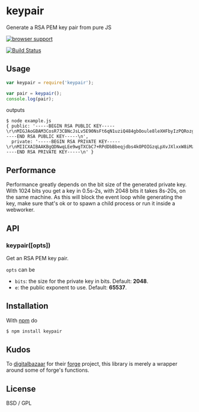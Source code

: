 # keypair

Generate a RSA PEM key pair from pure JS

[![browser support](https://ci.testling.com/juliangruber/keypair.png)](https://ci.testling.com/juliangruber/keypair)

[![Build Status](https://travis-ci.org/juliangruber/keypair.png?branch=master)](https://travis-ci.org/juliangruber/keypair)

## Usage

```js
var keypair = require('keypair');

var pair = keypair();
console.log(pair);
```

outputs

```
$ node example.js
{ public: '-----BEGIN RSA PUBLIC KEY-----\r\nMIGJAoGBAM3CosR73CBNcJsLv5E90NsFt6qN1uziQ484gbOoule8leXHFbyIzPQRozgEpSpi\r\nwhr6d2/c0CfZHEJ3m5tV0klxfjfM7oqjRMURnH/rmBjcETQ7qzIISZQ/iptJ3p7Gi78X5ZMh\r\nLNtDkUFU9WaGdiEb+SnC39wjErmJSfmGb7i1AgMBAAE=\r\n-----END RSA PUBLIC KEY-----\n',
  private: '-----BEGIN RSA PRIVATE KEY-----\r\nMIICXAIBAAKBgQDNwqLEe9wgTXCbC7+RPdDbBbeqjdbs4kOPOIGzqLpXvJXlxxW8iMz0EaM4\r\nBKUqYsIa+ndv3NAn2RxCd5ubVdJJcX43zO6Ko0TFEZx/65gY3BE0O6syCEmUP4qbSd6exou/\r\nF+WTISzbQ5FBVPVmhnYhG/kpwt/cIxK5iUn5hm+4tQIDAQABAoGBAI+8xiPoOrA+KMnG/T4j\r\nJsG6TsHQcDHvJi7o1IKC/hnIXha0atTX5AUkRRce95qSfvKFweXdJXSQ0JMGJyfuXgU6dI0T\r\ncseFRfewXAa/ssxAC+iUVR6KUMh1PE2wXLitfeI6JLvVtrBYswm2I7CtY0q8n5AGimHWVXJP\r\nLfGV7m0BAkEA+fqFt2LXbLtyg6wZyxMA/cnmt5Nt3U2dAu77MzFJvibANUNHE4HPLZxjGNXN\r\n+a6m0K6TD4kDdh5HfUYLWWRBYQJBANK3carmulBwqzcDBjsJ0YrIONBpCAsXxk8idXb8jL9a\r\nNIg15Wumm2enqqObahDHB5jnGOLmbasizvSVqypfM9UCQCQl8xIqy+YgURXzXCN+kwUgHinr\r\nutZms87Jyi+D8Br8NY0+Nlf+zHvXAomD2W5CsEK7C+8SLBr3k/TsnRWHJuECQHFE9RA2OP8W\r\noaLPuGCyFXaxzICThSRZYluVnWkZtxsBhW2W8z1b8PvWUE7kMy7TnkzeJS2LSnaNHoyxi7Ia\r\nPQUCQCwWU4U+v4lD7uYBw00Ga/xt+7+UqFPlPVdz1yyr4q24Zxaw0LgmuEvgU5dycq8N7Jxj\r\nTubX0MIRR+G9fmDBBl8=\r\n-----END RSA PRIVATE KEY-----\n' }
```

## Performance

Performance greatly depends on the bit size of the generated private key. With 1024 bits you get a key in 0.5s-2s, with 2048 bits it takes 8s-20s, on the same machine. As this will block the event loop while generating the key,
make sure that's ok or to spawn a child process or run it inside a webworker.

## API

### keypair([opts])

Get an RSA PEM key pair.

`opts` can be

* `bits`: the size for the private key in bits. Default: **2048**.
* `e`: the public exponent to use. Default: **65537**.

## Installation

With [npm](http://npmjs.org) do

```bash
$ npm install keypair
```

## Kudos

To [digitalbazaar](https://github.com/digitalbazaar) for their
[forge](https://github.com/digitalbazaar/forge) project, this library is merely a
wrapper around some of forge's functions.

## License

BSD / GPL
